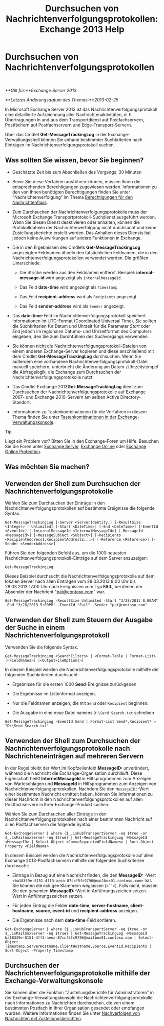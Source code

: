 ﻿---
title: 'Durchsuchen von Nachrichtenverfolgungsprotokollen: Exchange 2013 Help'
TOCTitle: Durchsuchen von Nachrichtenverfolgungsprotokollen
ms:assetid: e1678327-bcd5-42d4-a363-67f33067fe9a
ms:mtpsurl: https://technet.microsoft.com/de-de/library/Bb124926(v=EXCHG.150)
ms:contentKeyID: 51409354
ms.date: 04/24/2018
mtps_version: v=EXCHG.150
ms.translationtype: HT
---

# Durchsuchen von Nachrichtenverfolgungsprotokollen

 

_**Gilt für:**Exchange Server 2013_

_**Letztes Änderungsdatum des Themas:**2013-02-25_

In Microsoft Exchange Server 2013 ist das Nachrichtenverfolgungsprotokoll eine detaillierte Aufzeichnung aller Nachrichtenaktivitäten, d. h. Übertragungen in und aus dem Transportdienst auf Postfachservern, Postfächern auf Postfachservern und Edge-Transport-Servern.

Über das Cmdlet **Get-MessageTrackingLog** in der Exchange-Verwaltungsshell können Sie anhand bestimmter Suchkriterien nach Einträgen im Nachrichtenverfolgungsprotokoll suchen.

## Was sollten Sie wissen, bevor Sie beginnen?

  - Geschätzte Zeit bis zum Abschließen des Vorgangs: 30 Minuten

  - Bevor Sie diese Verfahren ausführen können, müssen Ihnen die entsprechenden Berechtigungen zugewiesen werden. Informationen zu den von Ihnen benötigten Berechtigungen finden Sie unter "Nachrichtenverfolgung" im Thema [Berechtigungen für den Nachrichtenfluss](mail-flow-permissions-exchange-2013-help.md).

  - Zum Durchsuchen der Nachrichtenverfolgungsprotokolle muss der Microsoft Exchange Transportprotokoll-Suchdienst ausgeführt werden. Wenn Sie diesen Dienst deaktivieren oder anhalten, können die Protokolldateien der Nachrichtenverfolgung nicht durchsucht und keine Zustellungsberichte erstellt werden. Das Anhalten dieses Diensts hat jedoch keine Auswirkungen auf andere Funktionen in Exchange.

  - Die in den Ergebnissen des Cmdlets **Get-MessageTrackingLog** angezeigten Feldnamen ähneln den tatsächlichen Feldnamen, die in den Nachrichtenverfolgungsprotokollen verwendet werden. Die größten Unterschiede:
    
      - Die Striche werden aus den Feldnamen entfernt. Beispiel: **internal-message-id** wird angezeigt als `InternalMessageId`.
    
      - Das Feld **date-time** wird angezeigt als `Timestamp`.
    
      - Das Feld **recipient-address** wird als `Recipients` angezeigt.
    
      - Das Feld **sender-address** wird als `Sender` angezeigt.

  - Das **date-time**-Feld im Nachrichtenverfolgungsprotokoll speichert Informationen im UTC-Format (Coordinated Universal Time). Sie sollten die Suchkriterien für Datum und Uhrzeit für die Parameter *Start* oder *End* jedoch im regionalen Datums- und Uhrzeitformat des Computers eingeben, den Sie zum Durchführen des Suchvorgangs verwenden.

  - Sie können nicht die Nachrichtenverfolgungsprotokoll-Dateien von einem anderen Exchange-Server kopieren und diese anschließend mit dem Cmdlet **Get-MessageTrackingLog** durchsuchen. Wenn Sie außerdem eine vorhandene Nachrichtenverfolgungsprotokoll-Datei manuell speichern, unterbricht die Änderung am Datum-/Uhrzeitstempel die Abfragelogik, die Exchange zum Durchsuchen der Nachrichtenverfolgungsprotokolle nutzt.

  - Das Cmdlet Exchange 2013**Get-MessageTrackingLog** dient zum Durchsuchen der Nachrichtenverfolgungsprotokolle auf Exchange 2007- und Exchange 2010-Servern am selben Active Directory-Standort.

  - Informationen zu Tastenkombinationen für die Verfahren in diesem Thema finden Sie unter [Tastenkombinationen in der Exchange-Verwaltungskonsole](keyboard-shortcuts-in-the-exchange-admin-center-exchange-online-protection-help.md).


> [!TIP]
> Liegt ein Problem vor? Bitten Sie in den Exchange-Foren um Hilfe. Besuchen Sie die Foren unter <A href="https://go.microsoft.com/fwlink/p/?linkid=60612">Exchange Server</A>, <A href="https://go.microsoft.com/fwlink/p/?linkid=267542">Exchange Online</A> oder <A href="https://go.microsoft.com/fwlink/p/?linkid=285351">Exchange Online Protection</A>.



## Was möchten Sie machen?

## Verwenden der Shell zum Durchsuchen der Nachrichtenverfolgungsprotokolle

Wählen Sie zum Durchsuchen der Einträge in den Nachrichtenverfolgungsprotokollen auf bestimmte Ereignisse die folgende Syntax.

    Get-MessageTrackingLog [-Server <ServerIdentity.] [-ResultSize <Integer> | Unlimited] [-Start <DateTime>] [-End <DateTime>] [-EventId <EventId>] [-InternalMessageId <InternalMessageId>] [-MessageId <MessageId>] [-MessageSubject <Subject>] [-Recipients <RecipientAddress1,RecipientAddress2...>] [-Reference <Reference>] [-Sender <SenderAddress>]

Führen Sie den folgenden Befehl aus, um die 1000 neuesten Nachrichtenverfolgungsprotokoll-Einträge auf dem Server anzuzeigen:

    Get-MessageTrackingLog

Dieses Beispiel durchsucht die Nachrichtenverfolgungsprotokolle auf dem lokalen Server nach allen Einträgen vom 28.03.2013 8:00 Uhr bis 28.03.2013 17:00 Uhr nach Ereignissen vom Typ **FAIL**, bei denen der Absender der Nachricht "pat@contoso.com" war.

    Get-MessageTrackingLog -ResultSize Unlimited -Start "3/28/2013 8:00AM" -End "3/28/2013 5:00PM" -EventId "Fail" -Sender "pat@contoso.com"

## Verwenden der Shell zum Steuern der Ausgabe der Suche in einem Nachrichtenverfolgungsprotokoll

Verwenden Sie die folgende Syntax.

    Get-MessageTrackingLog <SearchFilters> | <Format-Table | Format-List> [<FieldNames>] [<OutputFileOptions>]

In diesem Beispiel werden die Nachrichtenverfolgungsprotokolle mithilfe der folgenden Suchkriterien durchsucht:

  - Ergebnisse für die ersten 1000 **Send**-Ereignisse zurückgeben.

  - Die Ergebnisse im Listenformat anzeigen.

  - Nur die Feldnamen anzeigen, die mit `Send` oder `Recipient` beginnen.

  - Die Ausgabe in eine neue Datei namens `D:\Send Search.txt` schreiben

<!-- end list -->

    Get-MessageTrackingLog -EventId Send | Format-List Send*,Recipient* > "D:\Send Search.txt"

## Verwenden der Shell zum Durchsuchen der Nachrichtenverfolgungsprotokolle nach Nachrichteneinträgen auf mehreren Servern

In der Regel bleibt der Wert im Kopfzeilenfeld **MessageID:** unverändert, während die Nachricht die Exchange-Organisation durchläuft. Diese Eigenschaft heißt **InternetMessageId** in Hilfsprogrammen zum Anzeigen von Warteschlagen und **MessageId** in Hilfsprogrammen zum Anzeigen von Nachrichtenverfolgungsprotokollen. Nachdem Sie den `MessageID:`-Wert einer bestimmten Nachricht ermittelt haben, können Sie Informationen zu dieser Nachricht in den Nachrichtenverfolgungsprotokollen auf allen Postfachservern in Ihrer Exchange-Produkt suchen.

Wählen Sie zum Durchsuchen aller Einträge in den Nachrichtenverfolgungsprotokollen nach einer bestimmten Nachricht auf allen Postfachservern die folgende Syntax.

    Get-ExchangeServer | where {$_.isHubTransportServer -eq $true -or $_.isMailboxServer -eq $true} | Get-MessageTrackingLog -MessageId <MessageID> | Select-Object <CommaSeparatedFieldNames> | Sort-Object -Property <FieldName>

In diesem Beispiel werden die Nachrichtenverfolgungsprotokolle auf allen Exchange 2013-Postfachservern mithilfe der folgenden Suchkriterien durchsucht:

  - Einträge in Bezug auf eine Nachricht finden, die den **MessageID:** -Wert `<ba18339e-8151-4ff3-aeea-87ccf5fc9796@mailbox01.contoso.com>` hat. Sie können die eckigen Klammern weglassen (`<``>`). Falls nicht, müssen Sie den gesamten **MessageID:**-Wert in Anführungszeichen setzen. -Wert in Anführungszeichen setzen.

  - Für jeden Eintrag die Felder **date-time**, **server-hostname**, **client-hostname**, **source**, **event-id** und **recipient-address** anzeigen.

  - Die Ergebnisse nach dem **date-time**-Feld sortieren.

<!-- end list -->

    Get-ExchangeServer | where {$_.isHubTransportServer -eq $true -or $_.isMailboxServer -eq $true} | Get-MessageTrackingLog -MessageId ba18339e-8151-4ff3-aeea-87ccf5fc9796@mailbox01.contoso.com | Select-Object Timestamp,ServerHostname,ClientHostname,Source,EventId,Recipients | Sort-Object -Property Timestamp

## Durchsuchen der Nachrichtenverfolgungsprotokolle mithilfe der Exchange-Verwaltungskonsole

Sie können über die Funktion "Zustellungsberichte für Administratoren" in der Exchange-Verwaltungskonsole die Nachrichtenverfolgungsprotokolle nach Informationen zu Nachrichten durchsuchen, die von einem bestimmten Postfach in Ihrer Organisation gesendet oder empfangen wurden. Weitere Informationen finden Sie unter [Nachverfolgen von Nachrichten mit Zustellungsberichten](track-messages-with-delivery-reports-exchange-2013-help.md).

